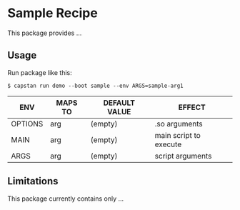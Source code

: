 # Sample Recipe
This package provides ...

## Usage
Run package like this:
```
$ capstan run demo --boot sample --env ARGS=sample-arg1
```
| ENV         |  MAPS TO     | DEFAULT VALUE  | EFFECT
|-------------|--------------|----------------|--------
| OPTIONS     | arg          | (empty)        | .so arguments
| MAIN        | arg          | (empty)        | main script to execute
| ARGS        | arg          | (empty)        | script arguments

## Limitations
This package currently contains only ...
